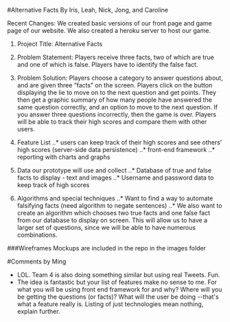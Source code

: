 #Alternative Facts
By Iris, Leah, Nick, Jong, and Caroline

Recent Changes:
We created basic versions of our front page and game page of our website. We also created a heroku server to host our game.

1. Project Title: Alternative Facts

2. Problem Statement: Players receive three facts, two of which are true and one of which is false. Players have to identify the false fact. 

3. Problem Solution: Players choose a category to answer questions about, and are given three “facts” on the screen. Players click on the button displaying the lie to move on to the next question and get points. They then get a graphic summary of how many people have answered the same question correctly, and an option to move to the next question. If you answer three questions incorrectly, then the game is over. Players will be able to track their high scores and compare them with other users. 

4. Feature List
..* users can keep track of their high scores and see others' high scores (server-side data persistence)
..* front-end framework
..* reporting with charts and graphs

5. Data our prototype will use and collect
..* Database of true and false facts to display - text and images
..* Username and password data to keep track of high scores

6. Algorithms and special techniques
..* Want to find a way to automate falsifying facts (need algorithm to negate sentences)
..* We also want to create an algorithm which chooses two true facts and one false fact from our database to display on screen. This will allow us to have a larger set of questions, since we will be able to have numerous combinations. 


###Wireframes
Mockups are included in the repo in the images folder

#Comments by Ming
* LOL.  Team 4 is also doing something similar but using real Tweets.  Fun.
* The idea is fantastic but your list of features make no sense to me. For what you will be using front end framework for and why? Where will you be getting the questions (or facts)?  What will the user be doing --that's what a feature really is.  Listing of just technologies mean nothing, explain further.
